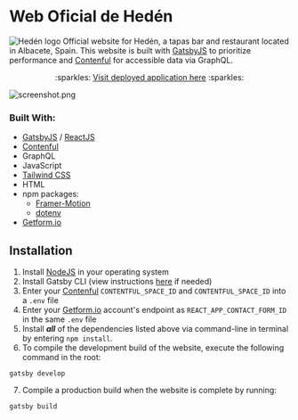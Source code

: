 # Web Oficial de Hedén
![Hedén logo](/../main/src/images/readme/logo.png)
Official website for Hedén, a tapas bar and restaurant located in Albacete, Spain. This website is built with [GatsbyJS](https://www.gatsbyjs.com/) to prioritize performance and [Contenful](https://www.contentful.com/) for accessible data via GraphQL.

<p align="center">:sparkles: <a href="https://heden.onrender.com/">Visit deployed application here</a> :sparkles:</p>

![screenshot.png](/../main/src/images/readme/screenshot.png)

### Built With:
- [GatsbyJS](https://www.gatsbyjs.com/) / [ReactJS](https://reactjs.org/)
- [Contenful](https://www.contentful.com/)
- GraphQL
- JavaScript
- [Tailwind CSS](https://tailwindcss.com/)
- HTML
- npm packages:
    - [Framer-Motion](https://www.framer.com/motion/)
    - [dotenv](https://github.com/motdotla/dotenv#readme)
- [Getform.io](https://getform.io/)

## Installation
1. Install [NodeJS](https://nodejs.org/en/) in your operating system
2. Install Gatsby CLI (view instructions [here](https://www.gatsbyjs.com/docs/reference/gatsby-cli) if needed)
3. Enter your [Contenful](https://www.contentful.com/) `CONTENTFUL_SPACE_ID` and `CONTENTFUL_SPACE_ID` into a `.env` file
4. Enter your [Getform.io](https://getform.io/) account's endpoint as `REACT_APP_CONTACT_FORM_ID` in the same `.env` file
5. Install ***all*** of the dependencies listed above via command-line in terminal by entering `npm install`.
6. To compile the development build of the website, execute the following command in the root:
```
gatsby develop
```
7. Compile a production build when the website is complete by running:
```
gatsby build
```
